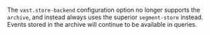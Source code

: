 The `vast.store-backend` configuration option no longer supports the `archive`,
and instead always uses the superior `segment-store` instead. Events stored in
the archive will continue to be available in queries.
